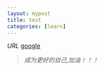 ```yaml
---
layout: mypost
title: test
categories: [learn]
---
```


*URL*
[google](https://www.google.com)


> *成为更好的自己,加油！！！*